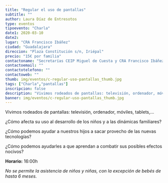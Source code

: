 ```yaml
---
title: "Regular el uso de pantallas"
subtitle: ""
author: Laura Díaz de Entresotos
type: eventos
tipoevento: "Charla"
date1: 2020-03-10
date2: 
lugar: "CRA Francisco Ibáñez"
ciudad: "Guadalajara"
direccion: "Plaza Constitución s/n, Iriépal"
precio: "15€ por familia"
contactoname: "Secretarías CEIP Miguel de Cuesta y CRA Francisco Ibáñez"
contactoemail: ""
contactotelefono: ""
contactoweb: ""
thumb: img/eventos/c-regular-uso-pantallas_thumb.jpg
tags: ["Charla","pantallas"]
inscripcion: false
description: "Vivimos rodeados de pantallas: televisión, ordenador, móviles, tablets,...<br><br>¿Cómo afecta su uso al desarrollo de los niños y a las dinámicas familiares?<br><br>¿Cómo podemos ayudar a nuestros hijos a sacar provecho de las nuevas tecnologías?<br><br>¿Cómo podemos ayudarles a que aprendan a combatir sus posibles efectos nocivos?"
banner: img/eventos/c-regular-uso-pantallas_thumb.jpg
---
```

 Vivimos rodeados de pantallas: televisión, ordenador, móviles, tablets,...

¿Cómo afecta su uso al desarrollo de los niños y a las dinámicas familiares?

¿Cómo podemos ayudar a nuestros hijos a sacar provecho de las nuevas tecnologías?

¿Cómo podemos ayudarles a que aprendan a combatir sus posibles efectos nocivos?

**Horario:** 16:00h

 *No se permite la asistencia de niños y niñas, con la excepción de bebés de hasta 6 meses.*

